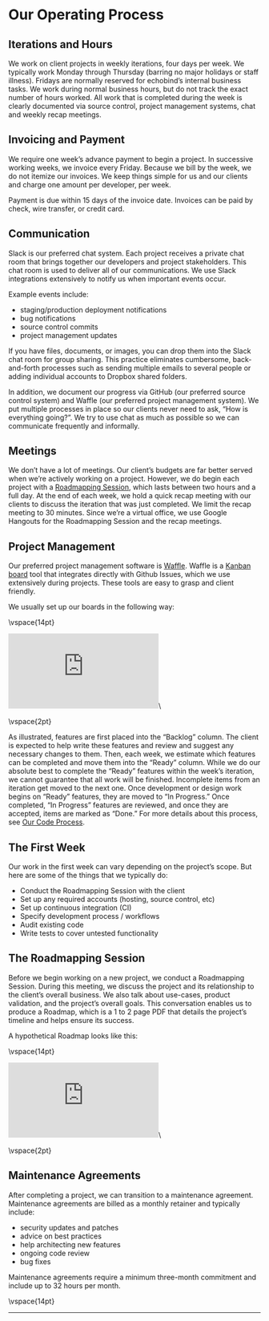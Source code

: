 # Our Operating Process

## Iterations and Hours
We work on client projects in weekly iterations, four days per week. We typically work Monday through Thursday (barring no major holidays or staff illness). Fridays are normally reserved for echobind’s internal business tasks. We work during normal business hours, but do not track the exact number of hours worked. All work that is completed during the week is clearly documented via source control, project management systems, chat and weekly recap meetings.

## Invoicing and Payment
We require one week’s advance payment to begin a project. In successive working weeks, we invoice every Friday. Because we bill by the week, we do not itemize our invoices. We keep things simple for us and our clients and charge one amount per developer, per week. 

Payment is due within 15 days of the invoice date. Invoices can be paid by check, wire transfer, or credit card. 

## Communication
Slack is our preferred chat system. Each project receives a private chat room that brings together our developers and project stakeholders. This chat room is used to deliver all of our communications. We use Slack integrations extensively to notify us when important events occur.

Example events include:
- staging/production deployment notifications
- bug notifications
- source control commits
- project management updates

If you have files, documents, or images, you can drop them into the Slack chat room for group sharing. This practice eliminates cumbersome, back-and-forth processes such as sending multiple emails to several people or adding individual accounts to Dropbox shared folders.

In addition, we document our progress via GitHub (our preferred source control system) and Waffle (our preferred project management system). We put multiple processes in place so our clients never need to ask, “How is everything going?”. We try to use chat as much as possible so we can communicate frequently and informally.

## Meetings

We don’t have a lot of meetings. Our client’s budgets are far better served when we’re actively working on a project. However, we do begin each project with a [Roadmapping Session](#the-roadmapping-session), which lasts between two hours and a full day. At the end of each week, we hold a quick recap meeting with our clients to discuss the iteration that was just completed. We limit the recap meeting to 30 minutes. Since we’re a virtual office, we use Google Hangouts for the Roadmapping Session and the recap meetings. 

## Project Management

Our preferred project management software is [Waffle](http://waffle.io). Waffle is a [Kanban board](http://en.wikipedia.org/wiki/Kanban_board) tool that integrates directly with Github Issues, which we use extensively during projects. These tools are easy to grasp and client friendly.

We usually set up our boards in the following way:

\vspace{14pt}

![waffle screenshot](http://echobind.s3.amazonaws.com/images/playbook/waffle.pdf)\

\vspace{2pt}

As illustrated, features are first placed into the “Backlog” column. The client is expected to help write these features and review and suggest any necessary changes to them. Then, each week, we estimate which features can be completed and move them into the “Ready” column. While we do our absolute best to complete the “Ready” features within the week’s iteration, we cannot guarantee that all work will be finished. Incomplete items from an iteration get moved to the next one. Once development or design work begins on “Ready” features, they are moved to “In Progress.” Once completed, “In Progress” features are reviewed, and once they are accepted, items are marked as “Done.”  For more details about this process, see [Our Code Process](#our-code-process).

## The First Week
Our work in the first week can vary depending on the project’s scope. But here are some of the things that we typically do:

- Conduct the Roadmapping Session with the client
- Set up any required accounts (hosting, source control, etc)
- Set up continuous integration (CI)
- Specify development process / workflows
- Audit existing code
- Write tests to cover untested functionality

## The Roadmapping Session

Before we begin working on a new project, we conduct a Roadmapping Session. During this meeting, we discuss the project and its relationship to the client’s overall business. We also talk about use-cases, product validation, and the project’s overall goals. This conversation enables us to produce a Roadmap, which is a 1 to 2 page PDF that details the project’s timeline and helps ensure its success.

A hypothetical Roadmap looks like this:

\vspace{14pt}

![roadmap example](http://echobind.s3.amazonaws.com/images/playbook/roadmap.pdf)\

\vspace{2pt}


## Maintenance Agreements

After completing a project, we can transition to a maintenance agreement. Maintenance agreements are billed as a monthly retainer and typically include:

- security updates and patches
- advice on best practices
- help architecting new features
- ongoing code review
- bug fixes

Maintenance agreements require a minimum three-month commitment and include up to 32 hours per month.

\vspace{14pt}

---
